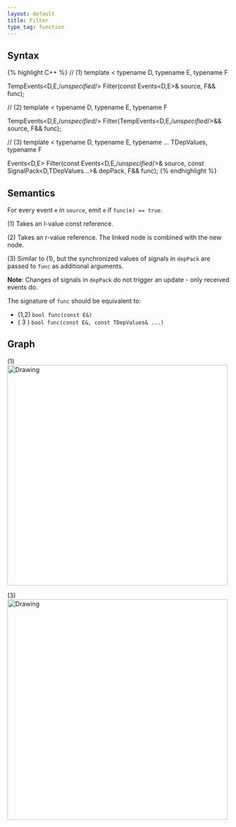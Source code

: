 ```yaml
---
layout: default
title: Filter
type_tag: function
---
```

## Syntax
{% highlight C++ %}
// (1)
template
<
    typename D,
    typename E,
    typename F
>
TempEvents<D,E,/*unspecified*/>
    Filter(const Events<D,E>& source, F&& func);

// (2)
template
<
    typename D,
    typename E,
    typename F
>
TempEvents<D,E,/*unspecified*/>
    Filter(TempEvents<D,E,/*unspecified*/>&& source, F&& func);

// (3)
template
<
    typename D,
    typename E,
    typename ... TDepValues,
    typename F
>
Events<D,E> Filter(const Events<D,E,/*unspecified*/>& source,
                   const SignalPack<D,TDepValues...>& depPack, F&& func);
{% endhighlight %}

## Semantics
For every event `e` in `source`, emit `e` if `func(e) == true`.

(1) Takes an l-value const reference.

(2) Takes an r-value reference. The linked node is combined with the new node.

(3) Similar to (1), but the synchronized values of signals in `depPack` are passed to `func` as additional arguments.

**Note**: Changes of signals in `depPack` do not trigger an update - only received events do.

The signature of `func` should be equivalent to:

* (1,2) `bool func(const E&)`
* ( 3 ) `bool func(const E&, const TDepValues& ...)`

## Graph
(1) <br/>
<img src="{{ site.baseurl }}/media/flow_filter.png" alt="Drawing" width="500px"/>

(3) <br/>
<img src="{{ site.baseurl }}/media/flow_filter2.png" alt="Drawing" width="500px"/>